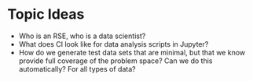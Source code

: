 Topic Ideas
===========

* Who is an RSE, who is a data scientist?
* What does CI look like for data analysis scripts in Jupyter?
* How do we generate test data sets that are minimal, but that we know provide full coverage of the problem space? Can we do this automatically? For all types of data?
